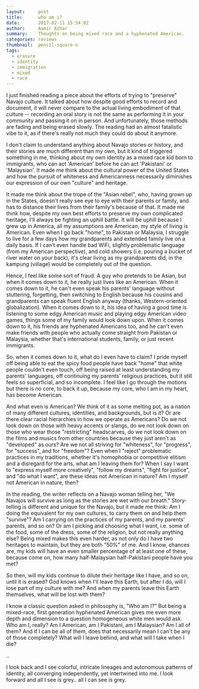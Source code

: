 ```yaml
---
layout:     post
title:      who am i?
date:       2017-02-11 15:54:02
author:     Aamir Azhar
summary:    Thoughts on being mixed race and a hyphenated American.
categories: reviews
thumbnail:  pencil-square-o
tags:
  - erasure
  - identity
  - immigration
  - mixed
  - race
---
```

I just finished reading a piece about the efforts of trying to "preserve" Navajo culture. It talked about how despite good efforts to record and document, it will never compare to the actual living embodiment of that culture -- recording an oral story is not the same as performing it in your community and passing it on in person. And unfortunately, those methods are fading and being erased slowly. The reading had an almost fatalistic vibe to it, as if there's really not much they could do about it anymore.

I don't claim to understand anything about Navajo stories or history, and their stories are much different than my own, but it kind of triggered something in me, thinking about my own identity as a mixed race kid born to immigrants, who can act 'American' before he can act 'Pakistani' or 'Malaysian'. It made me think about the cultural power of the United States and how the pursuit of whiteness and Americanness necessarily diminishes our expression of our own "culture" and heritage.

It made me think about the trope of the "Asian rebel", who, having grown up in the States, doesn't really see eye to eye with their parents or family, and has to distance their lives from their family's because of that. It made me think how, despite my own best efforts to preserve my own complicated heritage, I'll always be fighting an uphill battle. It will be uphill because I grew up in America, all my assumptions are American, my style of living is American. Even when I go back "home", to Pakistan or Malaysia, I struggle to live for a few days how my grandparents and extended family live on a daily basis. If I can't even handle bad WiFi, slightly problematic language (from my American perspective), and cold showers (i.e. pouring a bucket of river water on your back), it's clear living as my grandparents did, in the kampung (village) would be completely out of the question.

Hence, I feel like some sort of fraud. A guy who pretends to be Asian, but when it comes down to it, he really just lives like an American. When it comes down to it, he can't even speak his parents' language without stuttering, forgetting, then switching to English because his cousins and grandparents can speak fluent English anyway (thanks, Western-oriented globalization). When it comes down to it, his idea of having a good time is listening to some edgy American music and playing edgy American video games, things some of my family would look down upon. When it comes down to it, his friends are hyphenated Americans too, and he can't even make friends with people who actually come straight from Pakistan or Malaysia, whether that's international students, family, or just recent immigrants.

So, when it comes down to it, what do I even have to claim? I pride myself off being able to eat the spicy food people have back "home" that white people couldn't even touch, off being raised at least understanding my parents' languages, off continuing my parents' religious practices, but it still feels so superficial, and so incomplete. I feel like I go through the motions but there is no core, to back it up, because my core, who I am in my heart, has become American.

And what even is American? We think of it as some melting pot, as a nation of many different cultures, identities, and backgrounds, but is it? Or are there clear racial hierarchies in how we operate as Americans? Do we not look down on those with heavy accents or slangs, do we not look down on those who wear those "restricting" headscarves, do we not look down on the films and musics from other countries because they just aren't as "developed" as ours? Are we not all striving for "whiteness", for "progress", for "success", and for "freedom"? Even when I "reject" problematic practices in my traditions, whether it's homophobia or competitive elitism and a disregard for the arts, what am I leaving them for? When I say I want to "express myself more creatively", "follow my dreams", "fight for justice", and "do what I want", are these ideas not American in nature? Am I myself not American in nature, then?

In the reading, the writer reflects on a Navajo woman telling her, "We Navajos will survive as long as the stories are wet with our breath." Story-telling is different and unique for the Navajo, but it made me think: Am I doing the equivalent for my own cultures, to carry them on and help them "survive"? Am I carrying on the practices of my parents, and my parents' parents, and so on? Or am I picking and choosing what I want, i.e. some of the food, some of the dress, some of the religion, but not really anything else? Being mixed makes this even harder, as not only do I have two heritages to maintain, but they are both "50%" of me. And I know, chances are, my kids will have an even smaller percentage of at least one of these, because come on, how many half-Malaysian half-Pakistani people have you met?

So then, will my kids continue to dilute their heritage like I have, and so on, until it is erased? God knows when I'll leave this Earth, but after I do, will I lose part of my culture with me? And when my parents leave this Earth themselves, what will be lost with them?

I know a classic question asked in philosophy is, "Who am I?" But being a mixed-race, first generation hyphenated American gives me even more depth and dimension to a question homogeneous white men would ask. Who am I, really? Am I American, am I Pakistani, am I Malaysian? Am I all of them? And if I can be all of them, does that necessarily mean I can't be any of those completely? What will I leave behind, and what will I take when I die?

..

I look back and I see colorful, intricate lineages and autonomous patterns of identity, all converging independently, yet intertwined into me. I look forward and all I see is grey.. all I can see is grey.
